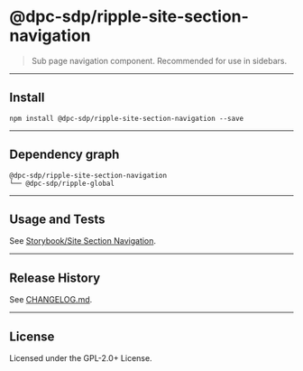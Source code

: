 # @dpc-sdp/ripple-site-section-navigation

> Sub page navigation component. Recommended for use in sidebars.

--------------------------------------------------------------------------------

## Install

```shell
npm install @dpc-sdp/ripple-site-section-navigation --save
```

--------------------------------------------------------------------------------

## Dependency graph

```shell
@dpc-sdp/ripple-site-section-navigation
└── @dpc-sdp/ripple-global
```

--------------------------------------------------------------------------------

## Usage and Tests

See [Storybook/Site Section Navigation](https://storybook-ripple-master.lagoon.vicsdp.amazee.io/?selectedKind=Organisms/SiteSectionNavigation&selectedStory=Site%20Section%20Navigation).

--------------------------------------------------------------------------------

## Release History

See [CHANGELOG.md](./CHANGELOG.md).

--------------------------------------------------------------------------------

## License

Licensed under the GPL-2.0+ License.
